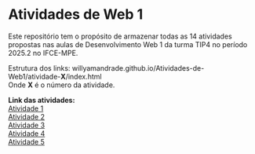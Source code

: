 # Atividades de Web 1

Este repositório tem o propósito de armazenar todas as 14 atividades propostas nas aulas de Desenvolvimento Web 1 da turma TIP4 no período 2025.2 no IFCE-MPE.

Estrutura dos links: willyamandrade.github.io/Atividades-de-Web1/atividade-**X**/index.html\
Onde **X** é o número da atividade.

**Link das atividades:**\
[Atividade 1](https://willyamandrade.github.io/Atividades-de-Web1/atividade-1/index.html)\
[Atividade 2](https://willyamandrade.github.io/Atividades-de-Web1/atividade-2/index.html)\
[Atividade 3](https://willyamandrade.github.io/Atividades-de-Web1/atividade-3/index.html)\
[Atividade 4](https://willyamandrade.github.io/Atividades-de-Web1/atividade-4/index.html)\
[Atividade 5](https://willyamandrade.github.io/Atividades-de-Web1/atividade-5/index.html)
